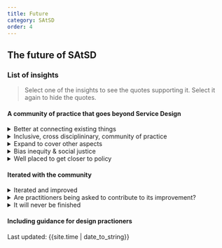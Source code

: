```yaml
---
title: Future
category: SAtSD
order: 4
---
```


## The future of SAtSD

### List of insights

> Select one of the insights to see the quotes supporting it. Select it again to hide the quotes.

#### A community of practice that goes beyond Service Design
<details>
<summary>Better at connecting existing things</summary>
<ul>
<li>But I think it should maybe do a little bit better at linking things that are like it. So I know there is some work going on in NHS to link the Improvement community to the Service Design community because Quality improvement is Service design, it's just called Quality improvement</li>
<li>There is a lot of stuff going on from inside the SG in different areas and different departments that the principles of which are almost identical to what's Scottish Approach is advocating for, but totally understandable for something that size, everybody is off doing their own thing. So in my ideal world the SAtSD would be something that is almost making itself available to these others pieces of work going on in the SG that are working to cede power to community or community empowerment initiatives but also in health and social care, everything this government is doing is about centring people, I think if I had to guess, that is the point of SAtSD to eventually get to that place where service design approach and thinking is built in into everything the government is doing</li>
<li>SG probably doesn’t have the capacity to hire a team that is looking at the vision across Scotland or a SAtSD team. But that would be great. And that whole job is to act almost like the Digital Office and to get this kind of remit to push it – brilliant! But if you don‘t have that capacity to do that then maybe tapping in to people like the Improvement Service and trying to get them at the top of that agenda. I know from an improvement service perspective that they are very enthusiastic about the methods and the way of working with that. So, utilising and maximising the groups that are already the membership and the buy-in and just trying to get them to almost sell the methods themselves</li>
</ul>
</details>
<details>
<summary>Inclusive, cross disciplininary, community of practice</summary>
<ul>
<li>I think we should make it as inclusive as possible</li>
<li>There is certainly disciplinary and cross disciplinary stuff that could be going on if the SAtSD was an actual community of people. I think it's a loosely associated group of people across the country who have the same language and level of understanding about a thing which is the SAtSD</li>
<li>Generally SAtSD should be something that is available to everyone. At the moment, to me, it still feels like a government thing for government people, but certain types of government people [...] It should be an ecosystem of people who are creating things around citizens. [...] it should be interdisciplinary</li>

</ul>
</details>
<details>
<summary>Expand to cover other aspects</summary>
<ul>
<li>If we talk about service design in general, I think we are good in Scotland [...] at knowing where you should [start] on the double diamond on a project, what are your unknowns? It doesn't mean that all the projects in Scotland need to start with months and months of researcher discovery work. It could be that you have some really good existing information already and you maybe need to start with the prototype or other aspects.  [...] I think we are very good at being outcome and output focused because a lot of service design work, some of which I have been involved in, you can do lots and lots of process but you are working with stakeholders where they don't necessarily know what the output or the benefit has been. But in Scotland we have a good reputation [for knowing] where the unknowns are in a project and how we can use design thinking to drive that. Because I know, generally the field of design, service design, product design, can get a bad name by senior stakeholders and staff that are trying to get their finger on the difference you're making, why is this lengthy process, why should I invest in?</li>
</ul>
</details>
<details>
<summary>Bias inequity & social justice</summary>
<ul>
<li>I am really interested in that complexity around bias and inequity, social justice in a service design space, and specially in the public and third sectors. [...] The SAtSD, doesn’t catch on that. Because it can’t, it’s not at that level of conversation yet</li>
</ul>
</details>
<details>
<summary>Well placed to get closer to policy</summary>
<ul>
<li>I think it should be brought closer to the wider policy landscape [...] the policy landscape in Scotland is ripped for the SAtSD but it seems to be sitting over here away from it. [More on Scottish politcal landscape on Initial coding]</li>
<li>Different policies active in Scotland just now or the government hopes and dreams for Scotland, it's very much about community empowerment, it's very much about ceding power to communities, there is a lot activities coming down from policy initiatives that are really wide open for the SAtSD to be built in, because they are totally changing the relationships between government and citizens, and sort of trying to reverse that power dynamic. So I think something like SAtSD would be really well placed to get a lot closer to the wider activity that's coming down from the Scottish Government</li>
</ul>
</details>


#### Iterated with the community
<details>
<summary>Iterated and improved</summary>
<ul>
<li>Hopefully, I will be able to share what I learn and then see how it goes from there. It should be an iterative process anyway, shouldn’t it?</li>
</ul>
</details>
<details>
<summary>Are practitioners being asked to contribute to its improvement?</summary>
<ul>
<li>I keep hearing about a second version of it. But I don’t know what the second version is about or how it‘s been made. I don‘t think anyone had inputs into the second version or I certainly haven’t seen anything. Correct me if I‘m wrong and people where engaged much wider. But I don’t really understand what the second edition would be. I guess it might maybe include some tools or something, but you know tools are not, we don’t need tools, no one needs those, and especially we service designers we don’t need that, we need something else</li>
</ul>
</details>
<details>
<summary>It will never be finished</summary>
<ul>
<li>What I always say about this kind of thing is there will never be a utopia. People go search for a utopia, but it doesn’t exist. You always have to strive around, anything around inclusion and diversity, it is about striving. There will never be perfection. [...] I still come back to that... it’s a vision that we’ll continue to strive for but we’ll never be perfect at</li>
<li>And it’s a job that will never be finished. We have really just started it. You know, how do we engage citizens in this</li>
<li>The whole nature of how SD is, it's all in that. It is community engagement plus for more purpose, for more action, and a better fit, it's a long road</li>
</ul>
</details>


#### Including guidance for design practioners


<div>Last updated: {{site.time | date_to_string}}</div>

<!--
<details>
<summary></summary>
    <ul>
    <li></li>
    </ul>
</details>
-->